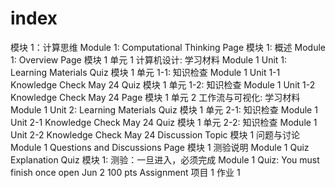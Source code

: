 # index
 
 模块 1：计算思维 Module 1: Computational Thinking
Page
模块 1: 概述 Module 1: Overview
Page
模块 1 单元 1 计算机设计: 学习材料 Module 1 Unit 1: Learning Materials
Quiz
模块 1 单元 1-1: 知识检查 Module 1 Unit 1-1 Knowledge Check
May 24
Quiz
模块 1 单元 1-2: 知识检查 Module 1 Unit 1-2 Knowledge Check
May 24
Page
模块 1 单元 2 工作流与可视化: 学习材料 Module 1 Unit 2: Learning Materials
Quiz
模块 1 单元 2-1: 知识检查 Module 1 Unit 2-1 Knowledge Check
May 24
Quiz
模块 1 单元 2-2: 知识检查 Module 1 Unit 2-2 Knowledge Check
May 24
Discussion Topic
模块 1 问题与讨论 Module 1 Questions and Discussions
Page
模块 1 测验说明 Module 1 Quiz Explanation
Quiz
模块 1: 测验：一旦进入，必须完成 Module 1 Quiz: You must finish once open
Jun 2
100 pts
Assignment
项目 1 作业 1
